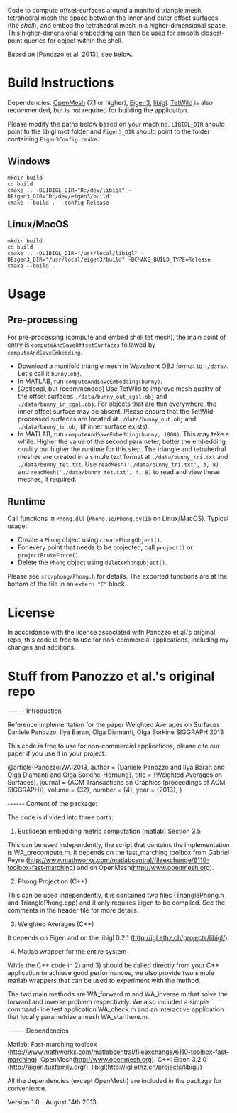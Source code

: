 Code to compute offset-surfaces around a manifold triangle mesh, tetrahedral mesh the space between the inner and outer offset surfaces (the _shell_), and embed the tetrahedral mesh in a higher-dimensional space. This higher-dimensional embedding can then be used for smooth closest-point queries for object within the shell.

Based on [Panozzo et al. 2013], see below.

# Build Instructions

Dependencies: [OpenMesh](https://www.graphics.rwth-aachen.de/software/openmesh/download/) (7.1 or higher), [Eigen3](http://eigen.tuxfamily.org/index.php?title=Main_Page), [libigl](https://github.com/libigl/libigl/). [TetWild](https://github.com/Yixin-Hu/TetWild) is also recommended, but is not required for building the application.

Please modify the paths below based on your machine. `LIBIGL_DIR` should point to the libigl root folder and `Eigen3_DIR` should point to the folder containing `Eigen3Config.cmake`.

## Windows

```
mkdir build
cd build
cmake .. -DLIBIGL_DIR="D:/dev/libigl" -DEigen3_DIR="D:/dev/eigen3/build"
cmake --build . --config Release
```

## Linux/MacOS

```
mkdir build
cd build
cmake .. -DLIBIGL_DIR="/usr/local/libigl" -DEigen3_DIR="/usr/local/eigen3/build" -DCMAKE_BUILD_TYPE=Release
cmake --build .
```

# Usage


## Pre-processing
For pre-processing (compute and embed shell tet mesh), the main point of entry is `computeAndSaveOffsetSurfaces` followed by `computeAndSaveEmbedding`.

- Download a manifold triangle mesh in Wavefront OBJ format to `./data/`. Let's call it `bunny.obj`.
- In MATLAB, run `computeAndSaveEmbedding(bunny)`.
- [Optional, but recommended] Use TetWild to improve mesh quality of the offset surfaces `./data/bunny_out_cgal.obj` and `./data/bunny_in_cgal.obj`. For objects that are thin everywhere, the inner offset surface may be absent. Please ensure that the TetWild-processed surfaces are located at `./data/bunny_out.obj` and `./data/bunny_in.obj` (if inner surface exists).
- In MATLAB, run `computeAndSaveEmbedding(bunny, 1000)`. This may take a while. Higher the value of the second parameter, better the embedding quality but higher the runtime for this step. The triangle and tetrahedral meshes are created in a simple text format at `./data/bunny_tri.txt` and `./data/bunny_tet.txt`. Use `readMesh('./data/bunny_tri.txt', 3, 8)` and `readMesh('./data/bunny_tet.txt', 4, 8)` to read and view these meshes, if required.


## Runtime

Call functions in `Phong.dll` (`Phong.so`/`Phong.dylib` on Linux/MacOS). Typical usage:

- Create a `Phong` object using `createPhongObject()`.
- For every point that needs to be projected, call `project()` or `projectBruteForce()`.
- Delete the `Phong` object using `deletePhongObject()`.

Please see `src/phong/Phong.h` for details. The exported functions are at the bottom of the file in an `extern "C"` block.


# License

In accordance with the license associated with Panozzo et al.'s original repo, this code is free to use for non-commercial applications, including my changes and additions.


# Stuff from Panozzo et al.'s original repo
------ Introduction

Reference implementation for the paper Weighted Averages on Surfaces
Daniele Panozzo, Ilya Baran, Olga Diamanti, Olga Sorkine
SIGGRAPH 2013

This code is free to use for non-commercial applications, please cite our paper if you use it in your project.

@article{Panozzo:WA:2013,
author = {Daniele Panozzo and Ilya Baran and Olga Diamanti and Olga Sorkine-Hornung},
title = {Weighted Averages on Surfaces},
journal = {ACM Transactions on Graphics (proceedings of ACM SIGGRAPH)},
volume = {32},
number = {4},
year = {2013},
}

------ Content of the package:

The code is divided into three parts:

1) Euclidean embedding metric computation (matlab) Section 3.5

This can be used independently, the script that contains the implementation is WA_precompute.m.
It depends on the fast_marching toolbox from Gabriel Peyre (http://www.mathworks.com/matlabcentral/fileexchange/6110-toolbox-fast-marching) and on OpenMesh(http://www.openmesh.org).

2) Phong Projection (C++)

This can be used independently, it is contained two files (TrianglePhong.h and TrianglePhong.cpp) and it only requires Eigen to be compiled. See the comments in the header file for more details.

3) Weighted Averages (C++)

It depends on Eigen and on the libigl 0.2.1 (http://igl.ethz.ch/projects/libigl/).

4) Matlab wrapper for the entire system

While the C++ code in 2) and 3) should be called directly from your C++ application to achieve good performances, we also provide two simple matlab wrappers that can be used to experiment with the method.

The two main methods are WA_forward.m and WA_inverse.m that solve the forward and inverse problem respectively. We also included a simple command-line test application WA_check.m and an interactive application that locally parametrize a mesh WA_starthere.m.

------ Dependencies

Matlab: Fast-marching toolbox (http://www.mathworks.com/matlabcentral/fileexchange/6110-toolbox-fast-marching), OpenMesh(http://www.openmesh.org).
C++: Eigen 3.2.0 (http://eigen.tuxfamily.org/), libigl(http://igl.ethz.ch/projects/libigl/)

All the dependencies (except OpenMesh) are included in the package for convenience.

Version 1.0 - August 14th 2013
